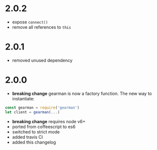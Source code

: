 # 2.0.2
* expose `connect()`
* remove all references to `this`

# 2.0.1
* removed unused dependency

# 2.0.0

* **breaking change** gearman is now a factory function. The new way to 
instantiate: 
```javascript
const gearman = require('gearman')
let client = gearman(...)
```
* **breaking change** requires node v6+
* ported from coffeescript to es6
* switched to strict mode
* added travis CI
* added this changelog